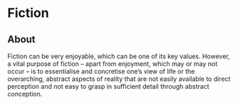 # Fiction
## About
Fiction can be very enjoyable, which can be one of its key values. However, a vital purpose of fiction – apart from enjoyment, which may or may not occur – is to essentialise and concretise one’s view of life or the overarching, abstract aspects of reality that are not easily available to direct perception and not easy to grasp in sufficient detail through abstract conception.